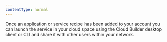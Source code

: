 ```yaml
---
contentType: normal
---
```


Once an application or service recipe has been added to your account you can launch the service in your cloud space using the Cloud Builder desktop client or CLI and share it with other users within your network.
